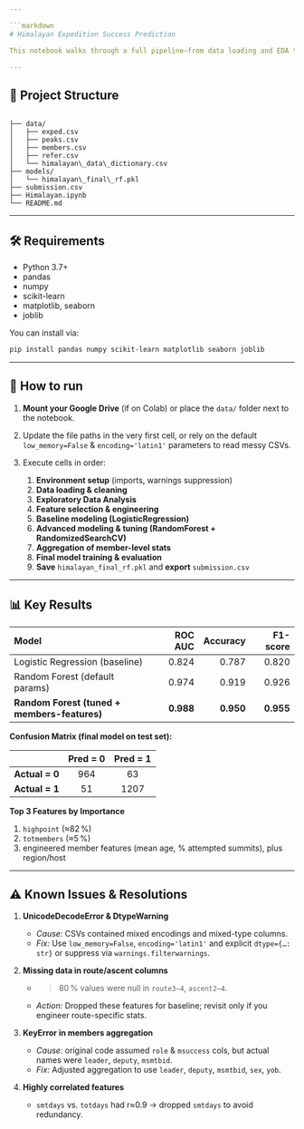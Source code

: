 ```yaml
---

```markdown
# Himalayan Expedition Success Prediction

This notebook walks through a full pipeline—from data loading and EDA to model tuning and final deployment artifacts—for predicting whether a Himalayan expedition will summit at least one member.

---
```


## 📁 Project Structure

```

├── data/
│   ├── exped.csv
│   ├── peaks.csv
│   ├── members.csv
│   ├── refer.csv
│   └── himalayan\_data\_dictionary.csv
├── models/
│   └── himalayan\_final\_rf.pkl
├── submission.csv
├── Himalayan.ipynb
└── README.md

````

---

## 🛠️ Requirements

- Python 3.7+
- pandas  
- numpy  
- scikit-learn  
- matplotlib, seaborn  
- joblib  

You can install via:

```bash
pip install pandas numpy scikit-learn matplotlib seaborn joblib
````

---

## 🚀 How to run

1. **Mount your Google Drive** (if on Colab) or place the `data/` folder next to the notebook.
2. Update the file paths in the very first cell, or rely on the default `low_memory=False` & `encoding='latin1'` parameters to read messy CSVs.
3. Execute cells in order:

   1. **Environment setup** (imports, warnings suppression)
   2. **Data loading & cleaning**
   3. **Exploratory Data Analysis**
   4. **Feature selection & engineering**
   5. **Baseline modeling (LogisticRegression)**
   6. **Advanced modeling & tuning (RandomForest + RandomizedSearchCV)**
   7. **Aggregation of member-level stats**
   8. **Final model training & evaluation**
   9. **Save** `himalayan_final_rf.pkl` and **export** `submission.csv`

---

## 📊 Key Results

| Model                                        |   ROC AUC |  Accuracy |  F1-score |
| :------------------------------------------- | --------: | --------: | --------: |
| Logistic Regression (baseline)               |     0.824 |     0.787 |     0.820 |
| Random Forest (default params)               |     0.974 |     0.919 |     0.926 |
| **Random Forest (tuned + members-features)** | **0.988** | **0.950** | **0.955** |

**Confusion Matrix (final model on test set):**

|                | Pred = 0 | Pred = 1 |
| :------------: | :------: | :------: |
| **Actual = 0** |    964   |    63    |
| **Actual = 1** |    51    |   1207   |

**Top 3 Features by Importance**

1. `highpoint` (≈82 %)
2. `totmembers` (≈5 %)
3. engineered member features (mean age, % attempted summits), plus region/host

---

## ⚠️ Known Issues & Resolutions

1. **UnicodeDecodeError & DtypeWarning**

   * *Cause:* CSVs contained mixed encodings and mixed-type columns.
   * *Fix:* Use `low_memory=False`, `encoding='latin1'` and explicit `dtype={…: str}` or suppress via `warnings.filterwarnings`.

2. **Missing data in route/ascent columns**

   * > 80 % values were null in `route3–4`, `ascent2–4`.
   * *Action:* Dropped these features for baseline; revisit only if you engineer route-specific stats.

3. **KeyError in members aggregation**

   * *Cause:* original code assumed `role` & `msuccess` cols, but actual names were `leader`, `deputy`, `msmtbid`.
   * *Fix:* Adjusted aggregation to use `leader`, `deputy`, `msmtbid`, `sex`, `yob`.

4. **Highly correlated features**

   * `smtdays` vs. `totdays` had r≈0.9 → dropped `smtdays` to avoid redundancy.


